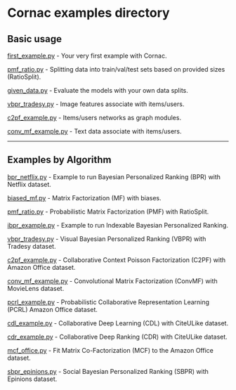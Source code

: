# Cornac examples directory

## Basic usage

[first_example.py](first_example.py) - Your very first example with Cornac.

[pmf_ratio.py](pmf_ratio.py) - Splitting data into train/val/test sets based on provided sizes (RatioSplit).

[given_data.py](given_data.py) - Evaluate the models with your own data splits.

[vbpr_tradesy.py](vbpr_tradesy.py) - Image features associate with items/users.

[c2pf_example.py](c2pf_example.py) - Items/users networks as graph modules.

[conv_mf_example.py](conv_mf_example.py) - Text data associate with items/users.

----

## Examples by Algorithm

[bpr_netflix.py](bpr_netflix.py) - Example to run Bayesian Personalized Ranking (BPR) with Netflix dataset.

[biased_mf.py](biased_mf.py) - Matrix Factorization (MF) with biases.

[pmf_ratio.py](pmf_ratio.py) - Probabilistic Matrix Factorization (PMF) with RatioSplit.

[ibpr_example.py](ibpr_example.py) - Example to run Indexable Bayesian Personalized Ranking.

[vbpr_tradesy.py](vbpr_tradesy.py) - Visual Bayesian Personalized Ranking (VBPR) with Tradesy dataset.

[c2pf_example.py](c2pf_example.py) - Collaborative Context Poisson Factorization (C2PF) with Amazon Office dataset.

[conv_mf_example.py](conv_mf_example.py) - Convolutional Matrix Factorization (ConvMF) with MovieLens dataset.

[pcrl_example.py](pcrl_example.py) - Probabilistic Collaborative Representation Learning (PCRL) Amazon Office dataset.

[cdl_example.py](cdl_example.py) - Collaborative Deep Learning (CDL) with CiteULike dataset.

[cdr_example.py](cdr_example.py) - Collaborative Deep Ranking (CDR) with CiteULike dataset.

[mcf_office.py](mcf_office.py) - Fit Matrix Co-Factorization (MCF) to the Amazon Office dataset.

[sbpr_epinions.py](sbpr_epinions.py) - Social Bayesian Personalized Ranking (SBPR) with Epinions dataset.